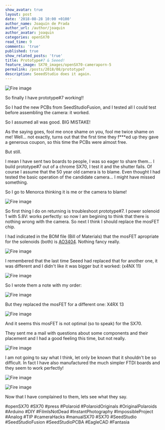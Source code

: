 ```yaml
---
show_avatar: true
layout: post
date: '2018-08-28 10:00 +0100'
author_name: Joaquín de Prada
author_url: /author/joaquin
author_avatar: joaquin
categories: openSX70
read_time: 9
comments: 'true'
published: true
show_related_posts: 'true'
title: Prototype#7 & Seeed!
feature_image: SX70_images/openSX70-cameraporn-5
permalink: /posts/2018/08/prototype7	
description: SeeedStudio does it again.
---
```

![Fire image]({{site.url}}/{{site.baseurl}}img/2018/08/open_SX70-PCBA_Mosfet-05.jpg)

So finally I have prototype#7 working!!

So I had the new PCBs from SeedStudioFusion, and I tested all I could test before assembling the camera: it worked.

So I assumed all was good. BIG MISTAKE!

As the saying goes, fool me once shame on you, fool me twice shame on me! Well... not exactly, turns out that the first time they f***ed up they gave a generous coupon, so this time the PCBs were almost free.

But still.

I mean I have sent two boards to people, I was so eager to share them... I build prototype#7 out of a chrome SX70, I test it and the shutter fails. Of course I assume that the 50 year old camera is to blame. Even thought I had tested the basic operation of the candidate camera... I might have missed something. 

So I go to Menorca thinking it is me or the camera to blame!

![Fire image]({{site.url}}/{{site.baseurl}}img/2018/08/open_SX70-PCBA_Mosfet-04.jpg)

So first thing I do on returning is troubleshoot prototype#7. I power solenoid 1 with 5.8V: works perfectly: so now I am begining to think that there is nothing wrong with the camera. So next I think I should replace the mosFET chip.

I had indicated in the BOM file (Bill of Materials) that the mosFET apropriate for the solenoids (both) is [AO3404](http://www.aosmd.com/pdfs/datasheet/AO3404.pdf). Nothing fancy really.

![Fire image]({{site.url}}/{{site.baseurl}}img/2018/08/open_SX70-PCBA_Mosfet-01.jpg)

I remembered that the last time Seeed had replaced that for another one, it was different and I didn't like it was bigger but it worked: (x4NX 11)

![Fire image]({{site.url}}/{{site.baseurl}}img/2018/08/open_SX70-PCBA_Mosfet-02.jpg)

So I wrote them a note with my order:

![Fire image]({{site.url}}/{{site.baseurl}}img/2018/08/open_SX70-PCBA_Mosfet-06.jpg)

But they replaced the mosFET for a different one: X4RX 13

![Fire image]({{site.url}}/{{site.baseurl}}img/2018/08/open_SX70-PCBA_Mosfet-03.jpg)

And it seems this mosFET is not optimal (so to speak) for the SX70.

They sent me a mail with questions about some components and their placement and I had a good feeling this time, but not really.

![Fire image]({{site.url}}/{{site.baseurl}}img/2018/08/open_SX70-PCBA_Mosfet-07.jpg)

I am not going to say what I think, let only be known that it shouldn't be so difficult. In fact I have also manufactured the much simpler FTDI boards and they seem to work perfectly!

![Fire image]({{site.url}}/{{site.baseurl}}img/2018/08/open_SX70-PCBA_Mosfet-08.jpg)

![Fire image]({{site.url}}/{{site.baseurl}}img/2018/08/open_SX70-PCBA_Mosfet-09.jpg)

Now that I have complained to them, lets see what they say.


#openSX70 #SX70 #press #Polaroid #PolaroidOriginals #OriginalPolaroids #Arduino #DIY #FilmIsNotDead #InstantPhotography #ImpossibleProject #Analog #TIP #cameraHacks #manualSX70 #SX70 #SeedStudio #SeedStudioFusion #SeedStudioPCBA #EagleCAD #Fantasia

